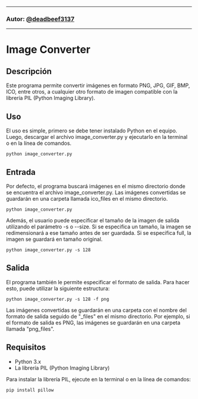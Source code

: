 ***
### Autor: [@deadbeef3137](https://github.com/deadbeef3137)
***

# Image Converter

## Descripción
Este programa permite convertir imágenes en formato PNG, JPG, GIF, BMP, ICO, entre otros, a cualquier otro formato de imagen compatible con la librería PIL (Python Imaging Library).

## Uso
El uso es simple, primero se debe tener instalado Python en el equipo. Luego, descargar el archivo image_converter.py y ejecutarlo en la terminal o en la línea de comandos.

```
python image_converter.py
```

## Entrada
Por defecto, el programa buscará imágenes en el mismo directorio donde se encuentra el archivo image_converter.py. Las imágenes convertidas se guardarán en una carpeta llamada ico_files en el mismo directorio.

```
python image_converter.py
```

Además, el usuario puede especificar el tamaño de la imagen de salida utilizando el parámetro -s o --size. Si se especifica un tamaño, la imagen se redimensionará a ese tamaño antes de ser guardada. Si se especifica full, la imagen se guardará en tamaño original.

```
python image_converter.py -s 128
```

## Salida
El programa también le permite especificar el formato de salida. Para hacer esto, puede utilizar la siguiente estructura:

```
python image_converter.py -s 128 -f png
```

Las imágenes convertidas se guardarán en una carpeta con el nombre del formato de salida seguido de "_files" en el mismo directorio. Por ejemplo, si el formato de salida es PNG, las imágenes se guardarán en una carpeta llamada "png_files".

## Requisitos
- Python 3.x
- La librería PIL (Python Imaging Library)

Para instalar la librería PIL, ejecute en la terminal o en la línea de comandos:

```
pip install pillow
```

